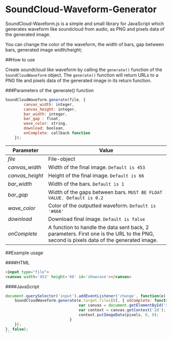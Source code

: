# SoundCloud-Waveform-Generator
SoundCloud-Waveform.js is a simple and small library for JavaScript which generates waveform like soundcloud from audio, as PNG and pixels data of the generated image.

You can change the color of the waveform, the width of bars, gap between bars, generated image width/height;

##How to use


Create soundcloud like waveform by calling the ```generate()``` function of the ```SoundCloudWaveform``` object. The ```generate()``` function will return URLs to a PNG file and pixels data of the generated image in its return function.

###Parameters of the generate() function
```javascript
SoundCloudWaveform.generate(file, {
		canvas_width: integer,
		canvas_height: integer,
		bar_width: integer,
		bar_gap : float,
		wave_color: string,
		download: boolean,
		onComplete: callback function
	});
```

|Parameter | Value|
|--- | ---|
|*file* | File-object|
|*canvas_width* |Width of the final image. ```Default is 453```|
|*canvas_height*|Height of the final image. ```Default is 66```|
|*bar_width*|Width of the bars. ```Default is 1```|
|*bar_gap*|Width of the gaps between bars. ```MUST BE FLOAT VALUE. Default is 0.2```|
|*wave_color*|Color of the outputted waveform. ```Default is '#666'```|
|*download*|Download final image. ```Default is false```|
|*onComplete*|A function to handle the data sent back, 2 parameters. First one is the URL to the PNG, second is pixels data of the generated image.|

##Example usage

####HTML
```html
<input type="file">
<canvas width='453' height='66' id='showcase'></canvas>
```
####JavaScript
````javascript
document.querySelector('input').addEventListener('change', function(e) {
    SoundCloudWaveform.generate(e.target.files[0], { onComplete: function(png, pixels) {
								var canvas = document.getElementById('showcase');
								var context = canvas.getContext('2d');
								context.putImageData(pixels, 0, 0);
							}
    });
}, false);
```